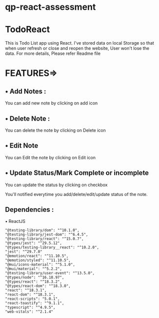 # qp-react-assessment

# TodoReact
This is Todo List app using React. I've stored data on local Storage so that when user refresh or close and reopen the website, User won't lose the data. For more details, Please refer Readme file



# FEATURES=>

 ## • Add Notes :
 You can add new note by clicking on add icon

## • Delete Note :
You can delete the note by clicking on Delete icon

## • Edit Note 
You can Edit the note by clicking on Edit icon

## • Update Status/Mark Complete or incomplete 
You can update the status by clicking on checkbox

You'll notified everytime you add/delete/edit/update status of  the note.







## Dependencies :

• ReactJS

    "@testing-library/dom": "^10.1.0",
    "@testing-library/jest-dom": "^6.4.5",
    "@testing-library/react": "^15.0.7",
    "@types/jest": "^29.5.12",
    "@types/testing-library__react": "^10.2.0",
    "jest": "^29.7.0"
    "@emotion/react": "^11.10.5",
    "@emotion/styled": "^11.10.5",
    "@mui/icons-material": "^5.1.0",
    "@mui/material": "^5.2.2",
    "@testing-library/user-event": "^13.5.0",
    "@types/node": "^16.18.97",
    "@types/react": "^18.3.2",
    "@types/react-dom": "^18.3.0",
    "react": "^18.3.1",
    "react-dom": "^18.3.1",
    "react-scripts": "5.0.1",
    "react-toastify": "^9.1.1",
    "typescript": "^4.9.5",
    "web-vitals": "^2.1.4"
